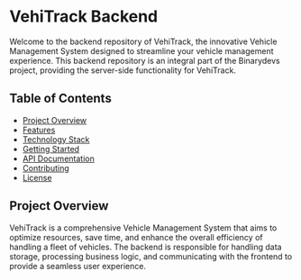 # VehiTrack Backend

Welcome to the backend repository of VehiTrack, the innovative Vehicle Management System designed to streamline your vehicle management experience. This backend repository is an integral part of the Binarydevs project, providing the server-side functionality for VehiTrack.

## Table of Contents

- [Project Overview](#project-overview)
- [Features](#features)
- [Technology Stack](#technology-stack)
- [Getting Started](#getting-started)
- [API Documentation](#api-documentation)
- [Contributing](#contributing)
- [License](#license)

## Project Overview

VehiTrack is a comprehensive Vehicle Management System that aims to optimize resources, save time, and enhance the overall efficiency of handling a fleet of vehicles. The backend is responsible for handling data storage, processing business logic, and communicating with the frontend to provide a seamless user experience.
